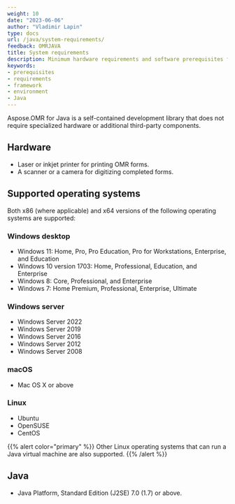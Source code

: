 ```yaml
---
weight: 10
date: "2023-06-06"
author: "Vladimir Lapin"
type: docs
url: /java/system-requirements/
feedback: OMRJAVA
title: System requirements
description: Minimum hardware requirements and software prerequisites for developing applications with Aspose.OMR for Java.
keywords:
- prerequisites
- requirements
- framework
- environment
- Java
---
```


Aspose.OMR for Java is a self-contained development library that does not require specialized hardware or additional third-party components.

## Hardware

- Laser or inkjet printer for printing OMR forms.
- A scanner or a camera for digitizing completed forms.

## Supported operating systems

Both x86 (where applicable) and x64 versions of the following operating systems are supported:

### Windows desktop

- Windows 11: Home, Pro, Pro Education, Pro for Workstations, Enterprise, and Education
- Windows 10 version 1703: Home, Professional, Education, and Enterprise
- Windows 8: Core, Professional, and Enterprise
- Windows 7: Home Premium, Professional, Enterprise, Ultimate

### Windows server

- Windows Server 2022
- Windows Server 2019
- Windows Server 2016
- Windows Server 2012
- Windows Server 2008

### macOS

- Mac OS X or above

### Linux

- Ubuntu
- OpenSUSE
- CentOS

{{% alert color="primary" %}} 
Other Linux operating systems that can run a Java virtual machine are also supported.
{{% /alert %}} 

## Java

- Java Platform, Standard Edition (J2SE) 7.0 (1.7) or above.
